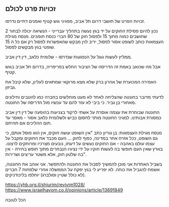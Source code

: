 ## זכויות פרט לכולם


זכויות הפרט של תושבי דרום תל אביב, מפגיני גוש קטיף ואמנים דתיים נדרסו.

נכון להיום פסילת החוקים על יד בגץ נעשה בתהליך עברייני - הנשיאה יכולה לבחור 2 שחושבים כמוה מתוך 15 ולפסול חוק של 80 חברי כנסת תומכים. מנסח מגילת העצמאות כותב לשופט אסור לפסול, יריב לוין מבקש שהאפשרות לפסול רק אם כל ה 15 שופטי בגץ מבקשים לפסול.

ממליץ לעשות גוגל על הנפגעות שנדרסו - שלומית כלאב, דין דין אביב.

אבל מה שכואב באמת זה הדריסה של הציבור החלש בפריפריה, בדרום תל אביב בגוש קטיף.

האמירה המכוערת של אהרון ברק שלא מצא מרוקאי שמתאים לעליון, שלא קיבל את גביזון.

לדעתי מדובר בחונטה שהצליחה לאחד לא מעט מוחלשים בחברה כמו להטבים וחילונים מאחורי בן גביר. כי ביבי לא עזר להם עד עכשיו מול הדריסה של החונטה.

החונטה שבוחרת את עצמה אוסרת על אשתי לרקוד בצניעות בהופעה של דין דין אביב כמסורת אבותינו. למגיני החונטה מותר לחסום כביש ולשלומית כלאב אסור - מאסר עד תום ההליכים אם תהיתם.

מנסח מגילת העצמאות: בן גוריון כתב "אין השופט עושה חוקים, אין הוא פוסל אותם, כי גם השופט, ככל אזרח אחר במדינה, כפוף לחוק ... העם מכבד את החוקים ומקבל על עצמו עוּלם באהבה - אם החוקים נעשים על דעתו, נובעים מצרכיו ומרותקים לרצונו. בארץ שאין העם חופשי בה לעשות חוקיו על ידי נציגיו הנבחרים מתוך חופש בחירה - אין בה שלטון חוק, אלא משטר עריצים ושרירות".

בשביל האחדות אני מוכן להמשיך לסבול את החונטה ולהתפשר. אני אוהב את החונטה, אשמח להגביל את כוחה. לא יפריע לי בגץ יפקח על הממשלה אחרי שלפחות 7 חברים (לא כולל שטיין וסולברג) יוחלפו בליכודניקים.

https://yhb.org.il/shiurim/revivim1028/ https://www.israelhayom.co.il/opinions/article/13691849

הכל לטובה
